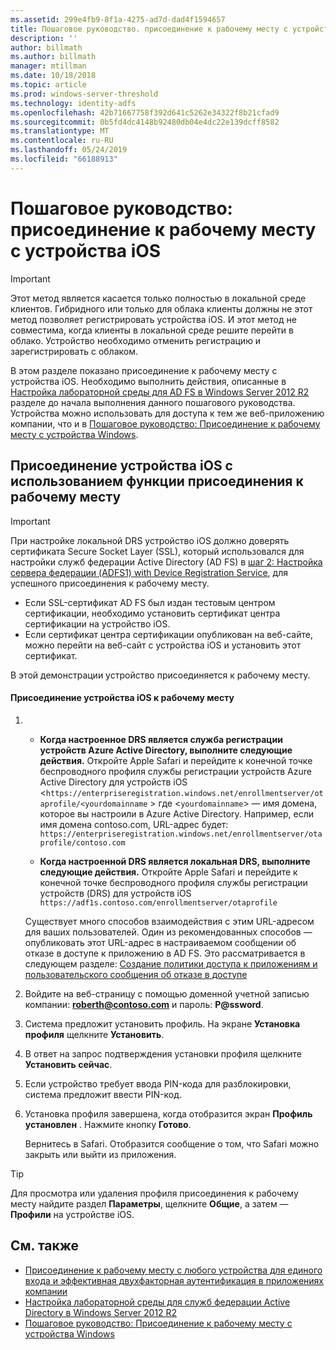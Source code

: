 ```yaml
---
ms.assetid: 299e4fb9-8f1a-4275-ad7d-dad4f1594657
title: Пошаговое руководство. присоединение к рабочему месту с устройства iOS
description: ''
author: billmath
ms.author: billmath
manager: mtillman
ms.date: 10/18/2018
ms.topic: article
ms.prod: windows-server-threshold
ms.technology: identity-adfs
ms.openlocfilehash: 42b71667758f392d641c5262e34322f8b21cfad9
ms.sourcegitcommit: 0b5fd4dc4148b92480db04e4dc22e139dcff8582
ms.translationtype: MT
ms.contentlocale: ru-RU
ms.lasthandoff: 05/24/2019
ms.locfileid: "66188913"
---
```

# <a name="walkthrough-workplace-join-with-an-ios-device"></a>Пошаговое руководство: присоединение к рабочему месту с устройства iOS


> [!IMPORTANT] 
> Этот метод является касается только полностью в локальной среде клиентов. Гибридного или только для облака клиенты должны не этот метод позволяет регистрировать устройства iOS. И этот метод не совместима, когда клиенты в локальной среде решите перейти в облако. Устройство необходимо отменить регистрацию и зарегистрировать с облаком. 

В этом разделе показано присоединение к рабочему месту с устройства iOS. Необходимо выполнить действия, описанные в [Настройка лабораторной среды для AD FS в Windows Server 2012 R2](../../ad-fs/deployment/Set-up-the-lab-environment-for-AD-FS-in-Windows-Server-2012-R2.md) разделе до начала выполнения данного пошагового руководства. Устройства можно использовать для доступа к тем же веб-приложению компании, что и в [Пошаговое руководство: Присоединение к рабочему месту с устройства Windows](Walkthrough--Workplace-Join-with-a-Windows-Device.md).


## <a name="join-an-ios-device-with-workplace-join"></a>Присоединение устройства iOS c использованием функции присоединения к рабочему месту

> [!IMPORTANT]
> При настройке локальной DRS устройство iOS должно доверять сертификата Secure Socket Layer (SSL), который использовался для настройки служб федерации Active Directory (AD FS) в [шаг 2: Настройка сервера федерации (ADFS1) with Device Registration Service](../../ad-fs/deployment/Set-up-the-lab-environment-for-AD-FS-in-Windows-Server-2012-R2.md#BKMK_4), для успешного присоединения к рабочему месту.
> 
> -   Если SSL-сертификат AD FS был издан тестовым центром сертификации, необходимо установить сертификат центра сертификации на устройство iOS.
> -   Если сертификат центра сертификации опубликован на веб-сайте, можно перейти на веб-сайт с устройства iOS и установить этот сертификат.

В этой демонстрации устройство присоединяется к рабочему месту.

#### <a name="to-join-an-ios-device-to-a-workplace"></a>Присоединение устройства iOS к рабочему месту

1.  -   **Когда настроенное DRS является служба регистрации устройств Azure Active Directory, выполните следующие действия.** Откройте Apple Safari и перейдите к конечной точке беспроводного профиля службы регистрации устройств Azure Active Directory для устройств iOS <`https://enterpriseregistration.windows.net/enrollmentserver/otaprofile/<yourdomainname` > где <`yourdomainname`> — имя домена, которое вы настроили в Azure Active Directory. Например, если имя домена contoso.com, URL-адрес будет: `https://enterpriseregistration.windows.net/enrollmentserver/otaprofile/contoso.com`

    -   **Когда настроенной DRS является локальная DRS, выполните следующие действия.** Откройте Apple Safari и перейдите к конечной точке беспроводного профиля службы регистрации устройств (DRS) для устройств iOS `https://adf1s.contoso.com/enrollmentserver/otaprofile`

    Существует много способов взаимодействия с этим URL-адресом для ваших пользователей. Один из рекомендованных способов — опубликовать этот URL-адрес в настраиваемом сообщении об отказе в доступе к приложению в AD FS. Это рассматривается в следующем разделе: [Создание политики доступа к приложениям и пользовательского сообщения об отказе в доступе](https://docs.microsoft.com/azure/active-directory/active-directory-device-registration-on-premises-setup#create-an-application-access-policy-and-custom-access-denied-message)

2.  Войдите на веб-страницу с помощью доменной учетной записью компании: **roberth@contoso.com** и пароль: **P@ssword**.

3.  Система предложит установить профиль. На экране **Установка профиля** щелкните **Установить**.

4.  В ответ на запрос подтверждения установки профиля щелкните **Установить сейчас**.

5.  Если устройство требует ввода PIN-кода для разблокировки, система предложит ввести PIN-код.

6.  Установка профиля завершена, когда отобразится экран **Профиль установлен** . Нажмите кнопку **Готово**.

    Вернитесь в Safari. Отобразится сообщение о том, что Safari можно закрыть или выйти из приложения.

> [!TIP]
> Для просмотра или удаления профиля присоединения к рабочему месту найдите раздел **Параметры**, щелкните **Общие**, а затем — **Профили** на устройстве iOS.

## <a name="see-also"></a>См. также


- [Присоединение к рабочему месту с любого устройства для единого входа и эффективная двухфакторная аутентификация в приложениях компании](Join-to-Workplace-from-Any-Device-for-SSO-and-Seamless-Second-Factor-Authentication-Across-Company-Applications.md)
- [Настройка лабораторной среды для служб федерации Active Directory в Windows Server 2012 R2](../../ad-fs/deployment/Set-up-the-lab-environment-for-AD-FS-in-Windows-Server-2012-R2.md)
- [Пошаговое руководство: Присоединение к рабочему месту с устройства Windows](Walkthrough--Workplace-Join-with-a-Windows-Device.md)



